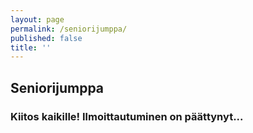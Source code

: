 ```yaml
---
layout: page
permalink: /seniorijumppa/
published: false
title: ''
---
```


## Seniorijumppa 

### Kiitos kaikille! Ilmoittautuminen on päättynyt...
